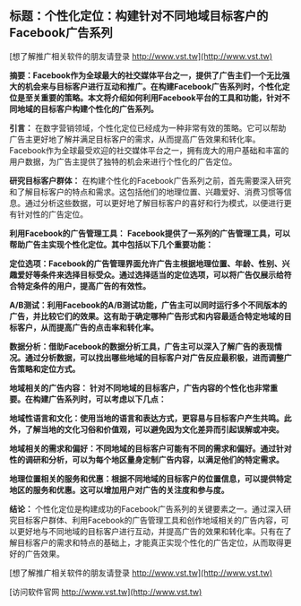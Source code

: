 ## **标题：个性化定位：构建针对不同地域目标客户的Facebook广告系列**

[想了解推广相关软件的朋友请登录 http://www.vst.tw](http://www.vst.tw)

**摘要：Facebook作为全球最大的社交媒体平台之一，提供了广告主们一个无比强大的机会来与目标客户进行互动和推广。在构建Facebook广告系列时，个性化定位是至关重要的策略。本文将介绍如何利用Facebook平台的工具和功能，针对不同地域的目标客户构建个性化的广告系列。**

**引言：**
在数字营销领域，个性化定位已经成为一种非常有效的策略。它可以帮助广告主更好地了解并满足目标客户的需求，从而提高广告效果和转化率。Facebook作为全球最受欢迎的社交媒体平台之一，拥有庞大的用户基础和丰富的用户数据，为广告主提供了独特的机会来进行个性化的广告定位。

**研究目标客户群体：**
在构建个性化的Facebook广告系列之前，首先需要深入研究和了解目标客户的特点和需求。这包括他们的地理位置、兴趣爱好、消费习惯等信息。通过分析这些数据，可以更好地了解目标客户的喜好和行为模式，以便进行更有针对性的广告定位。

**利用Facebook的广告管理工具：**
**Facebook提供了一系列的广告管理工具，可以帮助广告主实现个性化定位。其中包括以下几个重要功能：**

**定位选项：Facebook的广告管理界面允许广告主根据地理位置、年龄、性别、兴趣爱好等条件来选择目标受众。通过选择适当的定位选项，可以将广告仅展示给符合特定条件的用户，提高广告的有效性。**

**A/B测试：利用Facebook的A/B测试功能，广告主可以同时运行多个不同版本的广告，并比较它们的效果。这有助于确定哪种广告形式和内容最适合特定地域的目标客户，从而提高广告的点击率和转化率。**

**数据分析：借助Facebook的数据分析工具，广告主可以深入了解广告的表现情况。通过分析数据，可以找出哪些地域的目标客户对广告反应最积极，进而调整广告策略和定位方式。**

**地域相关的广告内容： 针对不同地域的目标客户，广告内容的个性化也非常重要。在构建广告系列时，可以考虑以下几点：**

**地域性语言和文化：使用当地的语言和表达方式，更容易与目标客户产生共鸣。此外，了解当地的文化习俗和价值观，可以避免因为文化差异而引起误解或冲突。**

**地域相关的需求和偏好：不同地域的目标客户可能有不同的需求和偏好。通过针对性的调研和分析，可以为每个地区量身定制广告内容，以满足他们的特定需求。**

**地理位置相关的服务和优惠：根据不同地域的目标客户的位置信息，可以提供特定地区的服务和优惠。这可以增加用户对广告的关注度和参与度。**

**结论：**
个性化定位是构建成功的Facebook广告系列的关键要素之一。通过深入研究目标客户群体、利用Facebook的广告管理工具和创作地域相关的广告内容，可以更好地与不同地域的目标客户进行互动，并提高广告的效果和转化率。只有在了解目标客户的需求和特点的基础上，才能真正实现个性化的广告定位，从而取得更好的广告效果。

[想了解推广相关软件的朋友请登录 http://www.vst.tw](http://www.vst.tw)


[访问软件官网 http://www.vst.tw](http://www.vst.tw)
